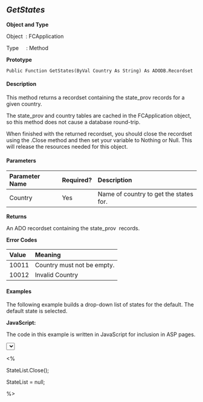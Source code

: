 _GetStates_
--------
**Object and Type**

Object  : FCApplication

Type     : Method

**Prototype**

```
Public Function GetStates(ByVal Country As String) As ADODB.Recordset
``` 

#### Description

This method returns a recordset containing the state_prov records for a given country.

The state_prov and country tables are cached in the FCApplication object, so this method does not cause a database round-trip.

When finished with the returned recordset, you should close the recordset using the .Close method and then set your variable to Nothing or Null. This will release the resources needed for this object.

#### Parameters

| Parameter Name | Required? | Description |
|:--- |:--- |:--- |
| Country | Yes | Name of country to get the states for. |

**Returns**

An ADO recordset containing the state_prov  records.

**Error Codes**

| Value | Meaning |
|:--- |:--- |
| 10011 | Country must not be empty. |
| 10012 | Invalid Country |

#### Examples

The following example builds a drop-down list of states for the default. The default state is selected.

**JavaScript:**

The code in this example is written in JavaScript for inclusion in ASP pages.

<SELECT NAME="States">

<%

var defCountry = FCApp.GetDefaultCountry();

var StateList = FCApp.GetStates(defCountry);

var defState = FCApp.GetDefaultState(defCountry);

while (! StateList.EOF) { %>

  <option

  <% if (StateList("name") == defState) { %>

  selected = true <% } %> >

  <%=StateList("name")%>

  <% StateList.MoveNext; %>

  </option>

<% } %>

</SELECT>

<%

StateList.Close();

StateList = null;

%>